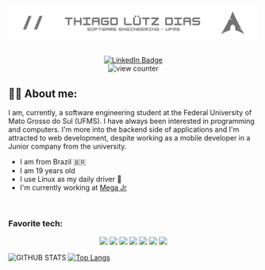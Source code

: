 <!--- Main banner --->
<img src="https://github.com/lutzzdias/lutzzdias/blob/main/banner.png?raw=true"/>

<br>
<br>

<!--- Linkedin and Profile views --->
<p align="center">
    <a href="https://www.linkedin.com/in/lutzzdias/" target="_blank" rel="noopener noreferrer">
        <img src="https://img.shields.io/badge/LinkedIn-grey?style=for-the-badge&logo=linkedin&logoColor=white" alt="LinkedIn Badge"/>
    </a>
    <br>
    <img src="https://komarev.com/ghpvc/?username=lutzzdias&style=for-the-badge&color=2b9348" alt="view counter">
</p>


<!--- About me section --->
## :man_technologist:  About me:

I am, currently, a software engineering student at the
Federal University of Mato Grosso do Sul (UFMS).
I have always been interested in programming and 
computers. I'm more into the backend side of 
applications and I'm attracted to web development,
despite working as a mobile developer in a Junior
company from the university.

- I am from Brazil :brazil:
- I am 19 years old
- I use Linux as my daily driver 
- I'm currently working at [Mega Jr](https://megajunior.com.br/)

<br>

<!-- Favorite languages --->
### Favorite tech:
<div class="fav-tech" align="center">
    <a href="https://www.cplusplus.com/" target="_blank"><img src="https://skillicons.dev/icons?i=cpp"></a> <a href="https://docs.microsoft.com/en-us/dotnet/csharp/" target="_blank"><img src="https://skillicons.dev/icons?i=cs"></a> <a href="https://flutter.dev/" target="_blank"><img src="https://skillicons.dev/icons?i=flutter"></a> <a href="https://git-scm.com/" target="_blank"><img src="https://skillicons.dev/icons?i=git"></a> <a href="https://github.com/lutzzdias" target="_blank"><img src="https://skillicons.dev/icons?i=github"></a> <a href="https://neovim.io/" target="_blank"><img src="https://skillicons.dev/icons?i=vim"></a> <a href="https://archlinux.org/" target="_blank"><img src="https://skillicons.dev/icons?i=linux"></a> 
</div>
    
<!--- Stats section --->
![GITHUB STATS](https://github-readme-stats.vercel.app/api?username=lutzzdias&show_icons=true&theme=dark&bg_color=0d1117&icon_color=ffffff&hide_border=true&hide=issues&hide_rank=true) [![Top Langs](https://github-readme-stats.vercel.app/api/top-langs/?username=lutzzdias&layout=compact&theme=dark&bg_color=0d1117&hide_border=true)](https://github.com/anuraghazra/github-readme-stats)


